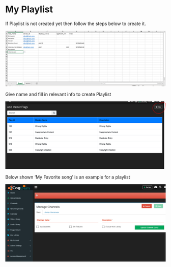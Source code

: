 # My Playlist

If Playlist is not created yet then follow the steps below to create it.

![](../.gitbook/assets/image%20%28104%29.png)

Give name and fill in relevant info to create Playlist

![](../.gitbook/assets/image%20%28215%29.png)

Below shown ‘My Favorite song’ is an example for a playlist

![](../.gitbook/assets/image%20%2827%29.png)

